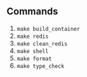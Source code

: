 ## Commands

1. `make build_container`
2. `make redis`
3. `make clean_redis`
4. `make shell`
5. `make format`
6. `make type_check`
